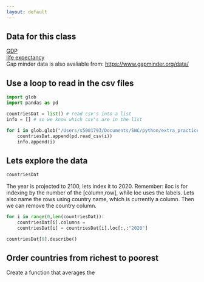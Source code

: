 ```yaml
---
layout: default
---
```

## Data for this class

<a href="./files/gdp.csv" target="_blank">GDP</a> <br>
<a href="./files/life_expectancy_years.csv" target="_blank">life expectancy</a> <br>
Gap minder data is also avaliable from: https://www.gapminder.org/data/ <br>

## Use a loop to read in the csv files

```python
import glob
import pandas as pd

countriesDat = list() # read csv's into a list
info = [] # so we know which csv's are in the list

for i in glob.glob("/Users/s5001793/Documents/SWC/python/extra_practice/assets/files/*csv"):
    countriesDat.append(pd.read_csv(i))
    info.append(i)
```

## Lets explore the data
```python
countriesDat
```
The year is projected to 2100, lets index it to 2020. Remember: iloc is for indexing by the number of the [column,row], while loc uses the labels. Lets also name the rows using country name, which is currently a column. Then we can remove the country column.

```python
for i in range(0,len(countriesDat)):
    countriesDat[i].columns = 
    countriesDat[i] = countriesDat[i].loc[:,:"2020"]
```
```python
countriesDat[0].describe()
```

## Order countries from richest to poorest
Create a function that averages the 

```python
